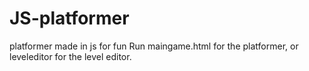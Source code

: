 # JS-platformer
platformer made in js for fun
Run maingame.html for the platformer, or leveleditor for the level editor.
